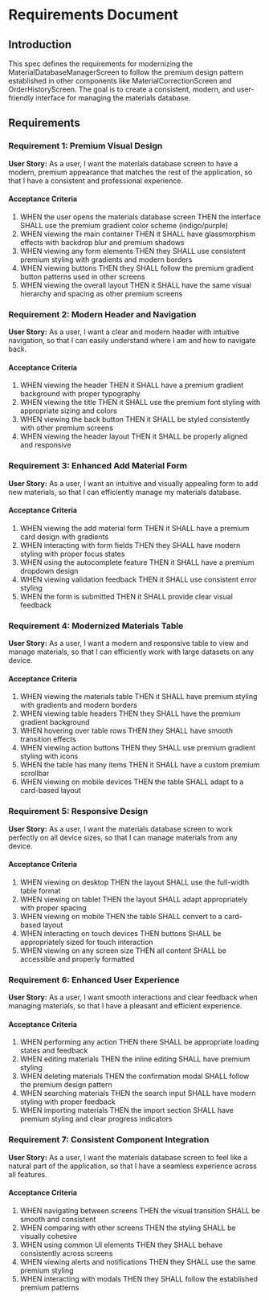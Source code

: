 # Requirements Document

## Introduction

This spec defines the requirements for modernizing the MaterialDatabaseManagerScreen to follow the premium design pattern established in other components like MaterialCorrectionScreen and OrderHistoryScreen. The goal is to create a consistent, modern, and user-friendly interface for managing the materials database.

## Requirements

### Requirement 1: Premium Visual Design

**User Story:** As a user, I want the materials database screen to have a modern, premium appearance that matches the rest of the application, so that I have a consistent and professional experience.

#### Acceptance Criteria

1. WHEN the user opens the materials database screen THEN the interface SHALL use the premium gradient color scheme (indigo/purple)
2. WHEN viewing the main container THEN it SHALL have glassmorphism effects with backdrop blur and premium shadows
3. WHEN viewing any form elements THEN they SHALL use consistent premium styling with gradients and modern borders
4. WHEN viewing buttons THEN they SHALL follow the premium gradient button patterns used in other screens
5. WHEN viewing the overall layout THEN it SHALL have the same visual hierarchy and spacing as other premium screens

### Requirement 2: Modern Header and Navigation

**User Story:** As a user, I want a clear and modern header with intuitive navigation, so that I can easily understand where I am and how to navigate back.

#### Acceptance Criteria

1. WHEN viewing the header THEN it SHALL have a premium gradient background with proper typography
2. WHEN viewing the title THEN it SHALL use the premium font styling with appropriate sizing and colors
3. WHEN viewing the back button THEN it SHALL be styled consistently with other premium screens
4. WHEN viewing the header layout THEN it SHALL be properly aligned and responsive

### Requirement 3: Enhanced Add Material Form

**User Story:** As a user, I want an intuitive and visually appealing form to add new materials, so that I can efficiently manage my materials database.

#### Acceptance Criteria

1. WHEN viewing the add material form THEN it SHALL have a premium card design with gradients
2. WHEN interacting with form fields THEN they SHALL have modern styling with proper focus states
3. WHEN using the autocomplete feature THEN it SHALL have a premium dropdown design
4. WHEN viewing validation feedback THEN it SHALL use consistent error styling
5. WHEN the form is submitted THEN it SHALL provide clear visual feedback

### Requirement 4: Modernized Materials Table

**User Story:** As a user, I want a modern and responsive table to view and manage materials, so that I can efficiently work with large datasets on any device.

#### Acceptance Criteria

1. WHEN viewing the materials table THEN it SHALL have premium styling with gradients and modern borders
2. WHEN viewing table headers THEN they SHALL have the premium gradient background
3. WHEN hovering over table rows THEN they SHALL have smooth transition effects
4. WHEN viewing action buttons THEN they SHALL use premium gradient styling with icons
5. WHEN the table has many items THEN it SHALL have a custom premium scrollbar
6. WHEN viewing on mobile devices THEN the table SHALL adapt to a card-based layout

### Requirement 5: Responsive Design

**User Story:** As a user, I want the materials database screen to work perfectly on all device sizes, so that I can manage materials from any device.

#### Acceptance Criteria

1. WHEN viewing on desktop THEN the layout SHALL use the full-width table format
2. WHEN viewing on tablet THEN the layout SHALL adapt appropriately with proper spacing
3. WHEN viewing on mobile THEN the table SHALL convert to a card-based layout
4. WHEN interacting on touch devices THEN buttons SHALL be appropriately sized for touch interaction
5. WHEN viewing on any screen size THEN all content SHALL be accessible and properly formatted

### Requirement 6: Enhanced User Experience

**User Story:** As a user, I want smooth interactions and clear feedback when managing materials, so that I have a pleasant and efficient experience.

#### Acceptance Criteria

1. WHEN performing any action THEN there SHALL be appropriate loading states and feedback
2. WHEN editing materials THEN the inline editing SHALL have premium styling
3. WHEN deleting materials THEN the confirmation modal SHALL follow the premium design pattern
4. WHEN searching materials THEN the search input SHALL have modern styling with proper feedback
5. WHEN importing materials THEN the import section SHALL have premium styling and clear progress indicators

### Requirement 7: Consistent Component Integration

**User Story:** As a user, I want the materials database screen to feel like a natural part of the application, so that I have a seamless experience across all features.

#### Acceptance Criteria

1. WHEN navigating between screens THEN the visual transition SHALL be smooth and consistent
2. WHEN comparing with other screens THEN the styling SHALL be visually cohesive
3. WHEN using common UI elements THEN they SHALL behave consistently across screens
4. WHEN viewing alerts and notifications THEN they SHALL use the same premium styling
5. WHEN interacting with modals THEN they SHALL follow the established premium patterns